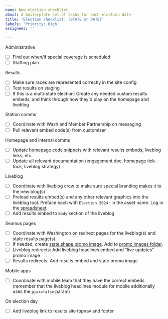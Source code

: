 ```yaml
---
name: New election checklist
about: A boilerplate set of tasks for each election date
title: 'Election checklist: [STATE or DATE]'
labels: 'Priority: High'
assignees: ''

---
```


Administrative
- [ ] Find out when/if special coverage is scheduled
- [ ] Staffing plan

Results
- [ ] Make sure races are represented correctly in the site config
- [ ] Test results on staging
- [ ] If this is a multi-state election: Create any needed custom results embeds, and think through how they'd play on the homepage and liveblog

Station comms
- [ ] Coordinate with Wash and Member Partnership on messaging
- [ ] Pull relevant embed code(s) from customizer

Homepage and internal comms
- [ ] Update [homepage code snippets](https://github.com/nprapps/elections24-primaries/blob/main/etc/homepage.md) with relevant results embeds, liveblog links, etc.
- [ ] Update all relevant documentation (engagement doc, homepage tick-tock, liveblog strategy)

Liveblog
- [ ] Coordinate with liveblog crew to make sure special branding makes it to the new blog(s)
- [ ] Preload results embed(s) and any other relevant graphics into the liveblog tool. Preface each with `Election 2024:` in the asset name. Log in the [spreadsheet](https://docs.google.com/spreadsheets/d/1Elnl4JarzsK2JH5Jmr7vxSTDT9NobyVZTvMP3KNrDPs/edit#gid=869878592).
- [ ] Add results embed to `Body` section of the liveblog

Seamus pages
- [ ] Coordinate with Washington on redirect pages for the liveblog(s) and state results page(s)
- [ ] If needed, create [state shape promo image](https://github.com/nprapps/elections24-primaries/issues/47). Add to [promo images folder](https://drive.google.com/drive/u/1/folders/1FCj47_lohCPI-kaU0R5NalQZLXKcAnml).
- [ ] Liveblog redirects: Add liveblog headlines embed and "live updates" promo image
- [ ] Results redirects: Add results embed and state promo image

Mobile apps
- [ ] Coordinate with mobile team that they have the correct embeds (remember that the liveblog headlines module for mobile additionally uses the `pjax=false` param)

On election day
- [ ] Add liveblog link to results site topnav and footer
